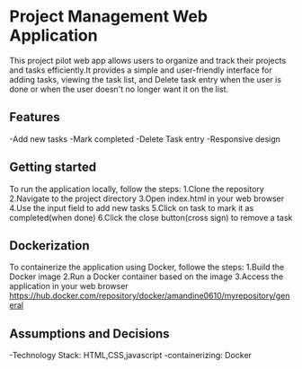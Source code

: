 # Project Management Web Application

This project pilot web app allows users to organize and track their projects and tasks efficiently.It provides a simple and user-friendly interface for adding tasks, viewing the task list, and Delete task entry when the user is done or when the user doesn't no longer want it on the list.

## Features

-Add new tasks
-Mark completed
-Delete Task entry
-Responsive design

## Getting started

To run the application locally, follow the steps:
1.Clone the repository
2.Navigate to the project directory
3.Open index.html in your web browser
4.Use the input field to add new tasks
5.Click on task to mark it as completed(when done)
6.Click the close button(cross sign) to remove a task

## Dockerization
 To containerize the application using Docker, followe the steps:
1.Build the Docker image
2.Run a Docker container based on the image
3.Access the application in your web browser
https://hub.docker.com/repository/docker/amandine0610/myrepository/general

## Assumptions and Decisions

-Technology Stack: HTML,CSS,javascript
-containerizing: Docker

